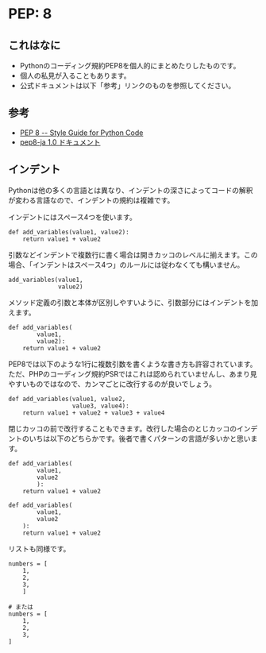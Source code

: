 # PEP: 8

## これはなに

* Pythonのコーディング規約PEP8を個人的にまとめたりしたものです。
* 個人の私見が入ることもあります。
* 公式ドキュメントは以下「参考」リンクのものを参照してください。

## 参考

* [PEP 8 -- Style Guide for Python Code](https://legacy.python.org/dev/peps/pep-0008/)
* [pep8-ja 1.0 ドキュメント](https://pep8-ja.readthedocs.io/ja/latest/)

## インデント

Pythonは他の多くの言語とは異なり、インデントの深さによってコードの解釈が変わる言語なので、インデントの規約は複雑です。

インデントにはスペース4つを使います。

```
def add_variables(value1, value2):
    return value1 + value2
```

引数などインデントで複数行に書く場合は開きカッコのレベルに揃えます。この場合、「インデントはスペース4つ」のルールには従わなくても構いません。

```
add_variables(value1,
              value2)
```

メソッド定義の引数と本体が区別しやすいように、引数部分にはインデントを加えます。

```
def add_variables(
        value1,
        value2):
    return value1 + value2
```

PEP8では以下のような1行に複数引数を書くような書き方も許容されています。
ただ、PHPのコーディング規約PSRではこれは認められていませんし、あまり見やすいものではなので、カンマごとに改行するのが良いでしょう。

```
def add_variables(value1, value2,
                  value3, value4):
    return value1 + value2 + value3 + value4
```

閉じカッコの前で改行することもできます。改行した場合のとじカッコのインデントのいちは以下のどちらかです。後者で書くパターンの言語が多いかと思います。

```
def add_variables(
        value1,
        value2
        ):
    return value1 + value2

def add_variables(
        value1,
        value2
    ):
    return value1 + value2
```

リストも同様です。

```
numbers = [
    1,
    2,
    3,
    ]

# または
numbers = [
    1,
    2,
    3,
]
```
